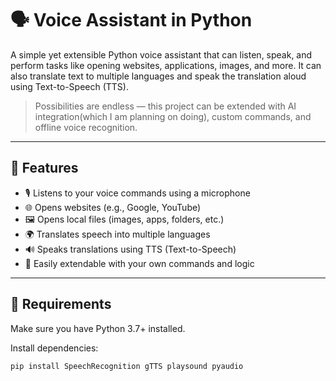 # 🗣️ Voice Assistant in Python

A simple yet extensible Python voice assistant that can listen, speak, and perform tasks like opening websites, applications, images, and more. It can also translate text to multiple languages and speak the translation aloud using Text-to-Speech (TTS).

> Possibilities are endless — this project can be extended with AI integration(which I am planning on doing), custom commands, and offline voice recognition.

---

## 🔧 Features

- 🎙️ Listens to your voice commands using a microphone
- 🌐 Opens websites (e.g., Google, YouTube)
- 🖼️ Opens local files (images, apps, folders, etc.)
- 🌍 Translates speech into multiple languages
- 🔊 Speaks translations using TTS (Text-to-Speech)
- 🧠 Easily extendable with your own commands and logic

---

## 🧪 Requirements

Make sure you have Python 3.7+ installed.

Install dependencies:

```bash
pip install SpeechRecognition gTTS playsound pyaudio
